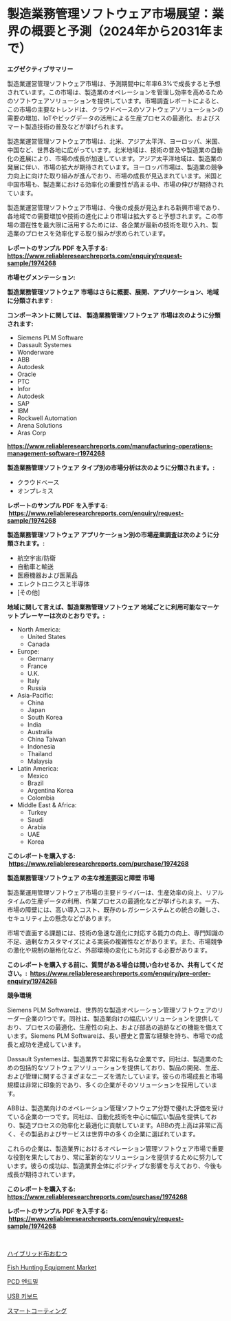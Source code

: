 <p><h1>製造業務管理ソフトウェア市場展望：業界の概要と予測（2024年から2031年まで）</h1></p><p><strong>エグゼクティブサマリー</strong></p>
<p><p>製造業運営管理ソフトウェア市場は、予測期間中に年率6.3%で成長すると予想されています。この市場は、製造業のオペレーションを管理し効率を高めるためのソフトウェアソリューションを提供しています。市場調査レポートによると、この市場の主要なトレンドは、クラウドベースのソフトウェアソリューションの需要の増加、IoTやビッグデータの活用による生産プロセスの最適化、およびスマート製造技術の普及などが挙げられます。</p><p>製造業運営管理ソフトウェア市場は、北米、アジア太平洋、ヨーロッパ、米国、中国など、世界各地に広がっています。北米地域は、技術の普及や製造業の自動化の進展により、市場の成長が加速しています。アジア太平洋地域は、製造業の発展に伴い、市場の拡大が期待されています。ヨーロッパ市場は、製造業の競争力向上に向けた取り組みが進んでおり、市場の成長が見込まれています。米国と中国市場も、製造業における効率化の重要性が高まる中、市場の伸びが期待されています。</p><p>製造業運営管理ソフトウェア市場は、今後の成長が見込まれる新興市場であり、各地域での需要増加や技術の進化により市場は拡大すると予想されます。この市場の潜在性を最大限に活用するためには、各企業が最新の技術を取り入れ、製造業のプロセスを効率化する取り組みが求められています。</p></p>
<p><strong>レポートのサンプル PDF を入手する: <a href="https://www.reliableresearchreports.com/enquiry/request-sample/1974268">https://www.reliableresearchreports.com/enquiry/request-sample/1974268</a></strong></p>
<p><strong>市場セグメンテーション:</strong></p>
<p><strong> 製造業務管理ソフトウェア 市場はさらに概要、展開、アプリケーション、地域に分類されます :</strong></p>
<p><strong>コンポーネントに関しては、 製造業務管理ソフトウェア 市場は次のように分類されます: &nbsp;</strong></p>
<p><ul><li>Siemens PLM Software</li><li>Dassault Systemes</li><li>Wonderware</li><li>ABB</li><li>Autodesk</li><li>Oracle</li><li>PTC</li><li>Infor</li><li>Autodesk</li><li>SAP</li><li>IBM</li><li>Rockwell Automation</li><li>Arena Solutions</li><li>Aras Corp</li></ul></p>
<p><strong><a href="https://www.reliableresearchreports.com/manufacturing-operations-management-software-r1974268">https://www.reliableresearchreports.com/manufacturing-operations-management-software-r1974268</a></strong></p>
<p><strong> 製造業務管理ソフトウェア タイプ別の市場分析は次のように分類されます。:</strong></p>
<p><ul><li>クラウドベース</li><li>オンプレミス</li></ul></p>
<p><strong>レポートのサンプル PDF を入手する: &nbsp;<a href="https://www.reliableresearchreports.com/enquiry/request-sample/1974268">https://www.reliableresearchreports.com/enquiry/request-sample/1974268</a></strong></p>
<p><strong> 製造業務管理ソフトウェア アプリケーション別の市場産業調査は次のように分類されます。:</strong></p>
<p><ul><li>航空宇宙/防衛</li><li>自動車と輸送</li><li>医療機器および医薬品</li><li>エレクトロニクスと半導体</li><li>[その他]</li></ul></p>
<p><strong>地域に関して言えば、製造業務管理ソフトウェア 地域ごとに利用可能なマーケットプレーヤーは次のとおりです。:</strong></p>
<p><ul>
    <li>
        North America:
        <ul>
            <li>United States</li>
            <li>Canada</li>
        </ul>
    </li>
    <li>
        Europe:
        <ul>
            <li>Germany</li>
            <li>France</li>
            <li>U.K.</li>
            <li>Italy</li>
            <li>Russia</li>
        </ul>
    </li>
    <li>
        Asia-Pacific:
        <ul>
            <li>China</li>
            <li>Japan</li>
            <li>South Korea</li>
            <li>India</li>
            <li>Australia</li>
            <li>China Taiwan</li>
            <li>Indonesia</li>
            <li>Thailand</li>
            <li>Malaysia</li>
        </ul>
    </li>
    <li>
        Latin America:
        <ul>
            <li>Mexico</li>
            <li>Brazil</li>
            <li>Argentina Korea</li>
            <li>Colombia</li>
        </ul>
    </li>
    <li>
        Middle East & Africa:
        <ul>
            <li>Turkey</li>
            <li>Saudi</li>
            <li>Arabia</li>
            <li>UAE</li>
            <li>Korea</li>
        </ul>
    </li>
    </ul></p>
<p><strong>このレポートを購入する: &nbsp;<a href="https://www.reliableresearchreports.com/purchase/1974268">https://www.reliableresearchreports.com/purchase/1974268</a></strong></p>
<p><strong>製造業務管理ソフトウェア の主な推進要因と障壁 市場</strong></p>
<p><p>製造業運用管理ソフトウェア市場の主要ドライバーは、生産効率の向上、リアルタイムの生産データの利用、作業プロセスの最適化などが挙げられます。一方、市場の障壁には、高い導入コスト、既存のレガシーシステムとの統合の難しさ、セキュリティ上の懸念などがあります。</p><p>市場で直面する課題には、技術の急速な進化に対応する能力の向上、専門知識の不足、過剰なカスタマイズによる実装の複雑性などがあります。また、市場競争の激化や規制の厳格化など、外部環境の変化にも対応する必要があります。</p></p>
<p><strong>このレポートを購入する前に、質問がある場合は問い合わせるか、共有してください。:&nbsp; <a href="https://www.reliableresearchreports.com/enquiry/pre-order-enquiry/1974268">https://www.reliableresearchreports.com/enquiry/pre-order-enquiry/1974268</a></strong></p>
<p><strong>競争環境</strong></p>
<p><p>Siemens PLM Softwareは、世界的な製造オペレーション管理ソフトウェアのリーダー企業の1つです。同社は、製造業向けの幅広いソリューションを提供しており、プロセスの最適化、生産性の向上、および部品の追跡などの機能を備えています。Siemens PLM Softwareは、長い歴史と豊富な経験を持ち、市場での成長と成功を達成しています。</p><p>Dassault Systemesは、製造業界で非常に有名な企業です。同社は、製造業のための包括的なソフトウェアソリューションを提供しており、製品の開発、生産、および管理に関するさまざまなニーズを満たしています。彼らの市場成長と市場規模は非常に印象的であり、多くの企業がそのソリューションを採用しています。</p><p>ABBは、製造業向けのオペレーション管理ソフトウェア分野で優れた評価を受けている企業の一つです。同社は、自動化技術を中心に幅広い製品を提供しており、製造プロセスの効率化と最適化に貢献しています。ABBの売上高は非常に高く、その製品およびサービスは世界中の多くの企業に選ばれています。</p><p>これらの企業は、製造業界におけるオペレーション管理ソフトウェア市場で重要な役割を果たしており、常に革新的なソリューションを提供するために努力しています。彼らの成功は、製造業界全体にポジティブな影響を与えており、今後も成長が期待されています。</p></p>
<p><strong>このレポートを購入する: &nbsp; <a href="https://www.reliableresearchreports.com/purchase/1974268">https://www.reliableresearchreports.com/purchase/1974268</a></strong></p>
<p><strong>レポートのサンプル PDF を入手する: &nbsp;<a href="https://www.reliableresearchreports.com/enquiry/request-sample/1974268">https://www.reliableresearchreports.com/enquiry/request-sample/1974268</a></strong><strong></strong></p>
<p>&nbsp;</p>
<p><p><a href="https://medium.com/@brittanyvon2023/%E3%83%8F%E3%82%A4%E3%83%96%E3%83%AA%E3%83%83%E3%83%89%E5%B8%83%E3%81%8A%E3%82%80%E3%81%A4%E5%B8%82%E5%A0%B4-%E7%AB%B6%E4%BA%89%E5%88%86%E6%9E%90-%E5%B8%82%E5%A0%B4%E5%8B%95%E5%90%91-2031%E5%B9%B4%E3%81%BE%E3%81%A7%E3%81%AE%E4%BA%88%E6%B8%AC-40b0131bd858">ハイブリッド布おむつ</a></p><p><a href="https://github.com/santosh758595/Market-Research-Report-List-4/blob/main/fish-hunting-equipment-market.md">Fish Hunting Equipment Market</a></p><p><a href="https://github.com/lzuwsfreyoq70/Market-Research-Report-List-1/blob/main/866842525050.md">PCD 엔드밀</a></p><p><a href="https://medium.com/@garyauer906782023/usb-%ED%82%A4%EB%B3%B4%EB%93%9C-%EC%8B%9C%EC%9E%A5-%EC%84%B1%EA%B3%B5%EC%A0%81%EC%9D%B8-%EB%B9%84%EC%A6%88%EB%8B%88%EC%8A%A4-%EC%A0%84%EB%9E%B5%EC%9D%98-%EC%97%B4%EC%87%A0-%EC%98%88%EC%83%81-2031%EB%85%84%EA%B9%8C%EC%A7%80-3eb2cb09142a">USB 키보드</a></p><p><a href="https://medium.com/@camerondowd204/%E3%82%B9%E3%83%9E%E3%83%BC%E3%83%88%E3%82%B3%E3%83%BC%E3%83%86%E3%82%A3%E3%83%B3%E3%82%B0%E5%B8%82%E5%A0%B4-%E5%B8%82%E5%A0%B4cagr-%E5%B8%82%E5%A0%B4%E3%83%88%E3%83%AC%E3%83%B3%E3%83%89-%E3%81%8A%E3%82%88%E3%81%B3%E6%88%90%E9%95%B7%E6%88%A6%E7%95%A5%E3%81%AB%E9%96%A2%E3%81%99%E3%82%8B%E6%B4%9E%E5%AF%9F-224999584c56">スマートコーティング</a></p></p>
